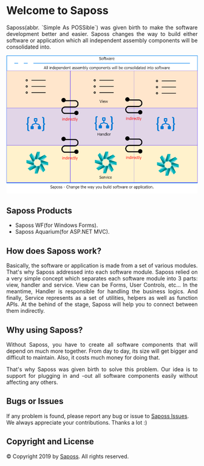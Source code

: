 # Welcome to Saposs

<div style="text-align: justify">
Saposs(abbr. `Simple As POSSible`) was given birth to make the software development better and easier. Saposs changes the way to build either software or application
which all independent assembly components will be consolidated into.
</div>

![component model](assets/images/bg.png "Component Model")

## Saposs Products

* Saposs WF(for Windows Forms).
* Saposs Aquarium(for ASP.NET MVC).

## How does Saposs work?

<div style="text-align: justify">
Basically, the software or application is made from a set of various modules. That's why Saposs addressed into each software module. Saposs relied on a very simple concept which separates each software module into 3 parts: view, handler and service. View can be Forms, User Controls, etc... In the meantime, Handler is responsible for handling the business logics. And finally, Service represents as a set of utilities, helpers as well as function APIs. At the behind of the stage, Saposs will help you to connect
between them indirectly.
</div>

## Why using Saposs?

<div style="text-align: justify">
Without Saposs, you have to create all software components that will depend on much more together. From day to day, its size will get bigger and difficult to maintain. Also, it
costs much money for doing that.

That's why Saposs was given birth to solve this problem. Our idea is to support for plugging in and -out all software components easily without affecting any others.
</div>

## Bugs or Issues

If any problem is found, please report any bug or issue to [Saposs Issues](https://github.com/saposs-org/saposs-tracker/issues). We always appreciate your contributions. Thanks a lot :)

## Copyright and License

&copy; Copyright 2019 by [Saposs](http://www.saposs.com). All rights reserved.
